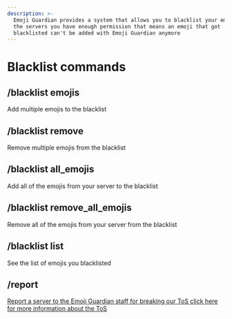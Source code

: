 ```yaml
---
description: >-
  Emoji Guardian provides a system that allows you to blacklist your emojis on
  the servers you have enough permission that means an emoji that got
  blacklisted can't be added with Emoji Guardian anymore
---
```


# Blacklist commands

## /blacklist emojis

Add multiple emojis to the blacklist

## /blacklist remove

Remove multiple emojis from the blacklist

## /blacklist all\_emojis

Add all of the emojis from your server to the blacklist

## /blacklist remove\_all\_emojis

Remove all of the emojis from your server from the blacklist

## /blacklist list

See the list of emojis you blacklisted

## /report

[Report a server to the Emoji Guardian staff for breaking our ToS click here for more information about the ToS](../../terms-of-service.md)
